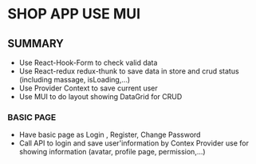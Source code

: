 # SHOP APP USE MUI


## SUMMARY
- Use React-Hook-Form to check valid data
- Use React-redux redux-thunk to save data in store and crud status (including massage, isLoading,...)
- Use Provider Context to save current user
- Use MUI to do layout showing DataGrid for CRUD




### BASIC PAGE
- Have basic page as Login , Register, Change Password
- Call API to login and save user'information by Contex Provider use for showing information (avatar, profile page, permission,...)


